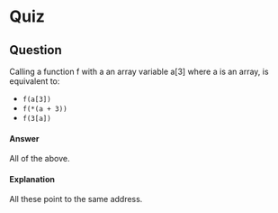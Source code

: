 Quiz
====  

Question
--------  
Calling a function f with a an array variable a[3] where a is an array, is equivalent to:  
+ `f(a[3])`  
+ `f(*(a + 3))`   
+ `f(3[a])`  

#### Answer  
All of the above.  

#### Explanation  
All these point to the same address.  